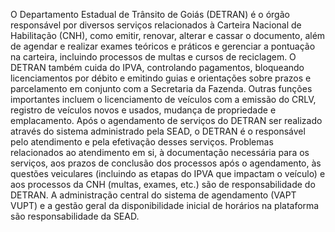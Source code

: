 O Departamento Estadual de Trânsito de Goiás (DETRAN) é o órgão responsável por diversos serviços relacionados à Carteira Nacional de Habilitação (CNH), como emitir, renovar, alterar e cassar o documento, além de agendar e realizar exames teóricos e práticos e gerenciar a pontuação na carteira, incluindo processos de multas e cursos de reciclagem. O DETRAN também cuida do IPVA, controlando pagamentos, bloqueando licenciamentos por débito e emitindo guias e orientações sobre prazos e parcelamento em conjunto com a Secretaria da Fazenda. Outras funções importantes incluem o licenciamento de veículos com a emissão do CRLV, registro de veículos novos e usados, mudança de propriedade e emplacamento. Após o agendamento de serviços do DETRAN ser realizado através do sistema administrado pela SEAD, o DETRAN é o responsável pelo atendimento e pela efetivação desses serviços. Problemas relacionados ao atendimento em si, à documentação necessária para os serviços, aos prazos de conclusão dos processos após o agendamento, às questões veiculares (incluindo as etapas do IPVA que impactam o veículo) e aos processos da CNH (multas, exames, etc.) são de responsabilidade do DETRAN. A administração central do sistema de agendamento (VAPT VUPT) e a gestão geral da disponibilidade inicial de horários na plataforma são responsabilidade da SEAD.